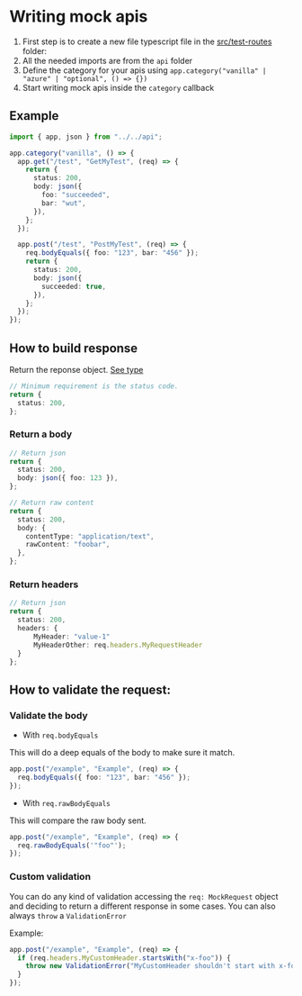 # Writing mock apis

1. First step is to create a new file typescript file in the [src/test-routes](../src/test-routes) folder:
1. All the needed imports are from the `api` folder
1. Define the category for your apis using `app.category("vanilla" | "azure" | "optional", () => {})`
1. Start writing mock apis inside the `category` callback

## Example

```ts
import { app, json } from "../../api";

app.category("vanilla", () => {
  app.get("/test", "GetMyTest", (req) => {
    return {
      status: 200,
      body: json({
        foo: "succeeded",
        bar: "wut",
      }),
    };
  });

  app.post("/test", "PostMyTest", (req) => {
    req.bodyEquals({ foo: "123", bar: "456" });
    return {
      status: 200,
      body: json({
        succeeded: true,
      }),
    };
  });
});
```

## How to build response

Return the reponse object. [See type](../src/api/mock-response.ts)

```ts
// Minimum requirement is the status code.
return {
  status: 200,
};
```

### Return a body

```ts
// Return json
return {
  status: 200,
  body: json({ foo: 123 }),
};

// Return raw content
return {
  status: 200,
  body: {
    contentType: "application/text",
    rawContent: "foobar",
  },
};
```

### Return headers

```ts
// Return json
return {
  status: 200,
  headers: {
      MyHeader: "value-1"
      MyHeaderOther: req.headers.MyRequestHeader
  }
};

```

## How to validate the request:

### Validate the body

- With `req.bodyEquals`

This will do a deep equals of the body to make sure it match.

```ts
app.post("/example", "Example", (req) => {
  req.bodyEquals({ foo: "123", bar: "456" });
});
```

- With `req.rawBodyEquals`

This will compare the raw body sent.

```ts
app.post("/example", "Example", (req) => {
  req.rawBodyEquals('"foo"');
});
```

### Custom validation

You can do any kind of validation accessing the `req: MockRequest` object and deciding to return a different response in some cases.
You can also always `throw` a `ValidationError`

Example:

```ts
app.post("/example", "Example", (req) => {
  if (req.headers.MyCustomHeader.startsWith("x-foo")) {
    throw new ValidationError("MyCustomHeader shouldn't start with x-foo", null, req.headers.MyCustomHeader);
  }
});
```
